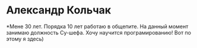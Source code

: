 #  Александр Кольчак
*Мене 30 лет. Порядка 10 лет работаю в общепите. На  данный момент занимаю должность Су-шефа. Хочу научится програмированию! Вот по этому я здесь)
